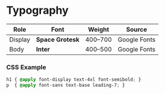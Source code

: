 # Typography

| Role    | Font              | Weight  | Source       |
| ------- | ----------------- | ------- | ------------ |
| Display | **Space Grotesk** | 400–700 | Google Fonts |
| Body    | **Inter**         | 400–500 | Google Fonts |

### CSS Example

```css
h1 { @apply font-display text-4xl font-semibold; }
p  { @apply font-sans text-base leading-7; }